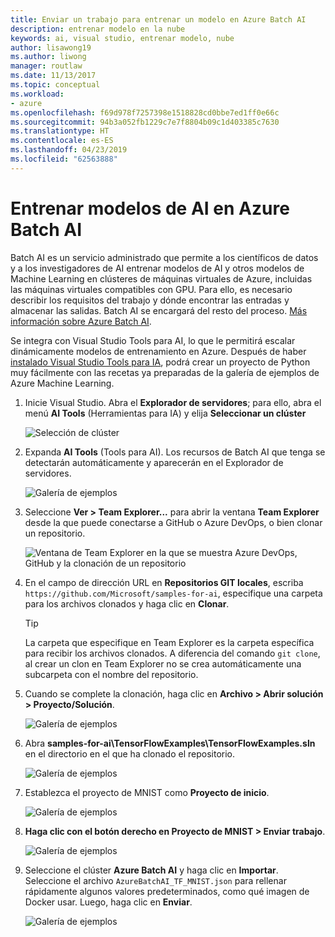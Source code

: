 ```yaml
---
title: Enviar un trabajo para entrenar un modelo en Azure Batch AI
description: entrenar modelo en la nube
keywords: ai, visual studio, entrenar modelo, nube
author: lisawong19
ms.author: liwong
manager: routlaw
ms.date: 11/13/2017
ms.topic: conceptual
ms.workload:
- azure
ms.openlocfilehash: f69d978f7257398e1518828cd0bbe7ed1ff0e66c
ms.sourcegitcommit: 94b3a052fb1229c7e7f8804b09c1d403385c7630
ms.translationtype: HT
ms.contentlocale: es-ES
ms.lasthandoff: 04/23/2019
ms.locfileid: "62563888"
---
```

# <a name="train-ai-models-in-azure-batch-ai"></a>Entrenar modelos de AI en Azure Batch AI

Batch AI es un servicio administrado que permite a los científicos de datos y a los investigadores de AI entrenar modelos de AI y otros modelos de Machine Learning en clústeres de máquinas virtuales de Azure, incluidas las máquinas virtuales compatibles con GPU. Para ello, es necesario describir los requisitos del trabajo y dónde encontrar las entradas y almacenar las salidas. Batch AI se encargará del resto del proceso. [Más información sobre Azure Batch AI](https://docs.microsoft.com/azure/batch-ai/overview).

Se integra con Visual Studio Tools para AI, lo que le permitirá escalar dinámicamente modelos de entrenamiento en Azure.  Después de haber [instalado Visual Studio Tools para IA](installation.md), podrá crear un proyecto de Python muy fácilmente con las recetas ya preparadas de la galería de ejemplos de Azure Machine Learning.

1. Inicie Visual Studio. Abra el **Explorador de servidores**; para ello, abra el menú **AI Tools** (Herramientas para IA) y elija **Seleccionar un clúster**

    ![Selección de clúster](media/train-model/select-cluster.png)

2. Expanda **AI Tools** (Tools para AI). Los recursos de Batch AI que tenga se detectarán automáticamente y aparecerán en el Explorador de servidores.

    ![Galería de ejemplos](media/train-model/batchai.png)

3. Seleccione **Ver > Team Explorer...** para abrir la ventana **Team Explorer** desde la que puede conectarse a GitHub o Azure DevOps, o bien clonar un repositorio.

    ![Ventana de Team Explorer en la que se muestra Azure DevOps, GitHub y la clonación de un repositorio](media/train-model/team-explorer-devops.png)

4. En el campo de dirección URL en **Repositorios GIT locales**, escriba `https://github.com/Microsoft/samples-for-ai`, especifique una carpeta para los archivos clonados y haga clic en **Clonar**.

    > [!Tip]
    > La carpeta que especifique en Team Explorer es la carpeta específica para recibir los archivos clonados. A diferencia del comando `git clone`, al crear un clon en Team Explorer no se crea automáticamente una subcarpeta con el nombre del repositorio.

5. Cuando se complete la clonación, haga clic en **Archivo > Abrir solución > Proyecto/Solución**.

    ![Galería de ejemplos](media/train-model/open-solution.png)

6. Abra **samples-for-ai\TensorFlowExamples\TensorFlowExamples.sln** en el directorio en el que ha clonado el repositorio.

    ![Galería de ejemplos](media/train-model/tensorflowexamples.png)

7. Establezca el proyecto de MNIST como **Proyecto de inicio**.

    ![Galería de ejemplos](media/train-model/mnist-startup.png)

8. <strong>Haga clic con el botón derecho en **Proyecto de MNIST** > **Enviar trabajo**</strong>.

    ![Galería de ejemplos](media/train-model/submit-job.png)
9. Seleccione el clúster **Azure Batch AI** y haga clic en **Importar**. Seleccione el archivo `AzureBatchAI_TF_MNIST.json` para rellenar rápidamente algunos valores predeterminados, como qué imagen de Docker usar. Luego, haga clic en **Enviar**.

    ![Galería de ejemplos](media/train-model/submit-batch.png)

